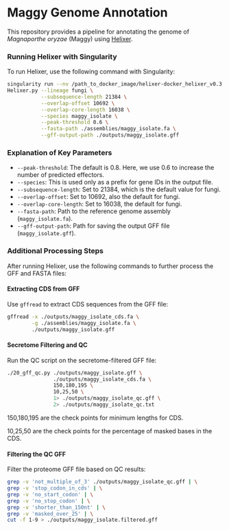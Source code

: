 # Maggy Genome Annotation

This repository provides a pipeline for annotating the genome of *Magnaporthe oryzae* (Maggy) using [Helixer](https://github.com/weberlab-hhu/Helixer).

### Running Helixer with Singularity

To run Helixer, use the following command with Singularity:

```bash
singularity run --nv /path_to_docker_image/helixer-docker_helixer_v0.3.3_cuda_11.8.0-cudnn8.sif \
Helixer.py --lineage fungi \
           --subsequence-length 21384 \
           --overlap-offset 10692 \
           --overlap-core-length 16038 \
           --species maggy_isolate \
           --peak-threshold 0.6 \
           --fasta-path ./assemblies/maggy_isolate.fa \
           --gff-output-path ./outputs/maggy_isolate.gff
```

### Explanation of Key Parameters

- `--peak-threshold`: The default is 0.8. Here, we use 0.6 to increase the number of predicted effectors.
- `--species`: This is used only as a prefix for gene IDs in the output file.
- `--subsequence-length`: Set to 21384, which is the default value for fungi.
- `--overlap-offset`: Set to 10692, also the default for fungi.
- `--overlap-core-length`: Set to 16038, the default for fungi.
- `--fasta-path`: Path to the reference genome assembly (`maggy_isolate.fa`).
- `--gff-output-path`: Path for saving the output GFF file (`maggy_isolate.gff`).

### Additional Processing Steps

After running Helixer, use the following commands to further process the GFF and FASTA files:

#### Extracting CDS from GFF

Use `gffread` to extract CDS sequences from the GFF file:

```bash
gffread -x ./outputs/maggy_isolate_cds.fa \
        -g ./assemblies/maggy_isolate.fa \
        ./outputs/maggy_isolate.gff
```

#### Secretome Filtering and QC

Run the QC script on the secretome-filtered GFF file:

```bash
./20_gff_qc.py ./outputs/maggy_isolate.gff \
               ./outputs/maggy_isolate_cds.fa \
               150,180,195 \
               10,25,50 \
               1> ./outputs/maggy_isolate_qc.gff \
               2> ./outputs/maggy_isolate_qc.txt
```

150,180,195 are the check points for minimum lengths for CDS.

10,25,50 are the check points for the percentage of masked bases in the CDS.

#### Filtering the QC GFF

Filter the proteome GFF file based on QC results:

```bash
grep -v 'not_multiple_of_3' ./outputs/maggy_isolate_qc.gff | \
grep -v 'stop_codon_in_cds' | \
grep -v 'no_start_codon' | \
grep -v 'no_stop_codon' | \
grep -v 'shorter_than_150nt' | \
grep -v 'masked_over_25' | \
cut -f 1-9 > ./outputs/maggy_isolate.filtered.gff
```
